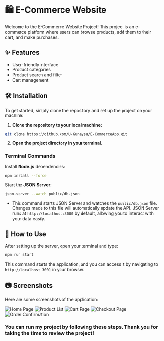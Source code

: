 # 🛍️ E-Commerce Website

Welcome to the E-Commerce Website Project! This project is an e-commerce platform where users can browse products, add them to their cart, and make purchases.

## ✨ Features
- User-friendly interface
- Product categories
- Product search and filter
- Cart management

## 🛠 Installation
To get started, simply clone the repository and set up the project on your machine:

1. **Clone the repository to your local machine:**

```bash
git clone https://github.com/U-Guneysu/E-CommerceApp.git
```

2. **Open the project directory in your terminal.**

### Terminal Commands

Install **Node.js** dependencies:

```bash
npm install --force
```

Start the **JSON Server**:

```bash
json-server --watch public/db.json
```

- This command starts JSON Server and watches the `public/db.json` file. Changes made to this file will automatically update the API. JSON Server runs at `http://localhost:3000` by default, allowing you to interact with your data easily.

## 🚀 How to Use

After setting up the server, open your terminal and type:

```bash
npm run start
```

This command starts the application, and you can access it by navigating to `http://localhost:3001` in your browser.

## 📷 Screenshots

Here are some screenshots of the application:

![Home Page](https://github.com/user-attachments/assets/a14da102-4153-478b-a8bb-a0e813eeb346)
![Product List](https://github.com/user-attachments/assets/d711db62-69fe-4a91-b5f0-c33e2c76f17b)
![Cart Page](https://github.com/user-attachments/assets/e5837438-0221-482e-960f-b7918fbd7b88)
![Checkout Page](https://github.com/user-attachments/assets/348ca303-3ec1-4ca1-a0dc-326151ed3e55)
![Order Confirmation](https://github.com/user-attachments/assets/3fa4d887-75d4-4cb0-9adf-d515d9119eef)

### You can run my project by following these steps. Thank you for taking the time to review the project!
